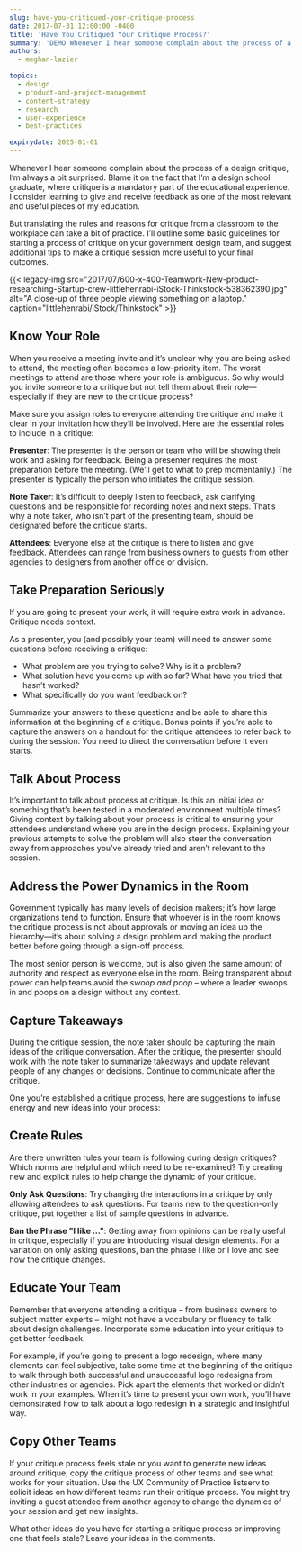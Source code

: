 ```yaml
---
slug: have-you-critiqued-your-critique-process
date: 2017-07-31 12:00:00 -0400
title: 'Have You Critiqued Your Critique Process?'
summary: 'DEMO Whenever I hear someone complain about the process of a design critique, I’m always a bit surprised. Blame it on the fact'
authors:
  - meghan-lazier

topics:
  - design
  - product-and-project-management
  - content-strategy
  - research
  - user-experience
  - best-practices

expirydate: 2025-01-01
---
```


Whenever I hear someone complain about the process of a design critique, I’m always a bit surprised. Blame it on the fact that I’m a design school graduate, where critique is a mandatory part of the educational experience. I consider learning to give and receive feedback as one of the most relevant and useful pieces of my education.

But translating the rules and reasons for critique from a classroom to the workplace can take a bit of practice. I’ll outline some basic guidelines for starting a process of critique on your government design team, and suggest additional tips to make a critique session more useful to your final outcomes.

{{< legacy-img src="2017/07/600-x-400-Teamwork-New-product-researching-Startup-crew-littlehenrabi-iStock-Thinkstock-538362390.jpg" alt="A close-up of three people viewing something on a laptop." caption="littlehenrabi/iStock/Thinkstock" >}}

## Know Your Role

When you receive a meeting invite and it’s unclear why you are being asked to attend, the meeting often becomes a low-priority item. The worst meetings to attend are those where your role is ambiguous. So why would you invite someone to a critique but not tell them about their role—especially if they are new to the critique process?

Make sure you assign roles to everyone attending the critique and make it clear in your invitation how they’ll be involved. Here are the essential roles to include in a critique:

**Presenter**: The presenter is the person or team who will be showing their work and asking for feedback. Being a presenter requires the most preparation before the meeting. (We’ll get to what to prep momentarily.) The presenter is typically the person who initiates the critique session.

**Note Taker**: It’s difficult to deeply listen to feedback, ask clarifying questions and be responsible for recording notes and next steps. That’s why a note taker, who isn’t part of the presenting team, should be designated before the critique starts.

**Attendees**: Everyone else at the critique is there to listen and give feedback. Attendees can range from business owners to guests from other agencies to designers from another office or division.

## Take Preparation Seriously

If you are going to present your work, it will require extra work in advance. Critique needs context.

As a presenter, you (and possibly your team) will need to answer some questions before receiving a critique:

- What problem are you trying to solve? Why is it a problem?
- What solution have you come up with so far? What have you tried that hasn’t worked?
 - What specifically do you want feedback on?

Summarize your answers to these questions and be able to share this information at the beginning of a critique. Bonus points if you’re able to capture the answers on a handout for the critique attendees to refer back to during the session. You need to direct the conversation before it even starts.

## Talk About Process

It’s important to talk about process at critique. Is this an initial idea or something that’s been tested in a moderated environment multiple times? Giving context by talking about your process is critical to ensuring your attendees understand where you are in the design process. Explaining your previous attempts to solve the problem will also steer the conversation away from approaches you’ve already tried and aren’t relevant to the session.

## Address the Power Dynamics in the Room

Government typically has many levels of decision makers; it’s how large organizations tend to function. Ensure that whoever is in the room knows the critique process is not about approvals or moving an idea up the hierarchy—it’s about solving a design problem and making the product better before going through a sign-off process.

The most senior person is welcome, but is also given the same amount of authority and respect as everyone else in the room. Being transparent about power can help teams avoid the _swoop and poop_ – where a leader swoops in and poops on a design without any context.

## Capture Takeaways

During the critique session, the note taker should be capturing the main ideas of the critique conversation. After the critique, the presenter should work with the note taker to summarize takeaways and update relevant people of any changes or decisions. Continue to communicate after the critique.

One you’re established a critique process, here are suggestions to infuse energy and new ideas into your process:

## Create Rules

Are there unwritten rules your team is following during design critiques? Which norms are helpful and which need to be re-examined? Try creating new and explicit rules to help change the dynamic of your critique.

**Only Ask Questions**: Try changing the interactions in a critique by only allowing attendees to ask questions. For teams new to the question-only critique, put together a list of sample questions in advance.

**Ban the Phrase "I like ..."**: Getting away from opinions can be really useful in critique, especially if you are introducing visual design elements. For a variation on only asking questions, ban the phrase I like or I love and see how the critique changes.

## Educate Your Team

Remember that everyone attending a critique – from business owners to subject matter experts – might not have a vocabulary or fluency to talk about design challenges. Incorporate some education into your critique to get better feedback.

For example, if you’re going to present a logo redesign, where many elements can feel subjective, take some time at the beginning of the critique to walk through both successful and unsuccessful logo redesigns from other industries or agencies. Pick apart the elements that worked or didn’t work in your examples. When it’s time to present your own work, you’ll have demonstrated how to talk about a logo redesign in a strategic and insightful way.

## Copy Other Teams

If your critique process feels stale or you want to generate new ideas around critique, copy the critique process of other teams and see what works for your situation. Use the UX Community of Practice listserv to solicit ideas on how different teams run their critique process. You might try inviting a guest attendee from another agency to change the dynamics of your session and get new insights.

What other ideas do you have for starting a critique process or improving one that feels stale? Leave your ideas in the comments.
